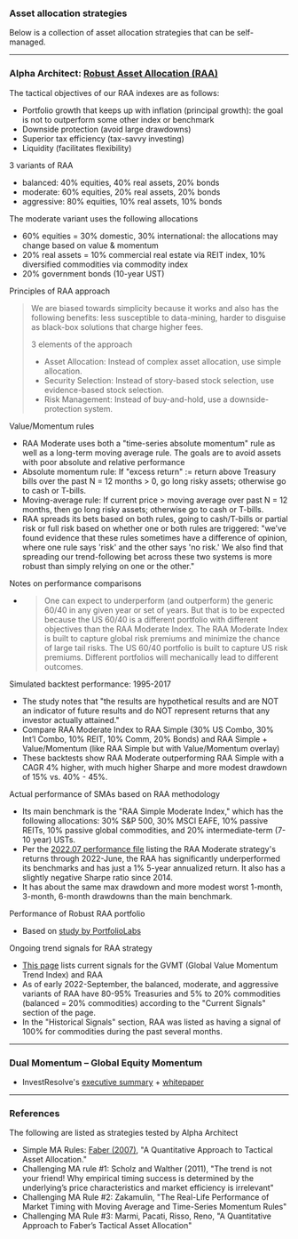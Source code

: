### Asset allocation strategies

Below is a collection of asset allocation strategies that can be self-managed.

---

### Alpha Architect: [Robust Asset Allocation (RAA)](https://alphaarchitect.com/2014/12/the-robust-asset-allocation-raa-index/)

The tactical objectives of our RAA indexes are as follows:
- Portfolio growth that keeps up with inflation (principal growth): the goal is not to outperform some other index or benchmark
- Downside protection (avoid large drawdowns)
- Superior tax efficiency (tax-savvy investing)
- Liquidity (facilitates flexibility)
 
3 variants of RAA
- balanced: 40% equities, 40% real assets, 20% bonds
- moderate: 60% equities, 20% real assets, 20% bonds
- aggressive: 80% equities, 10% real assets, 10% bonds

The moderate variant uses the following allocations
- 60% equities = 30% domestic, 30% international: the allocations may change based on value & momentum
- 20% real assets = 10% commercial real estate via REIT index, 10% diversified commodities via commodity index
- 20% government bonds (10-year UST)

Principles of RAA approach

> We are biased towards simplicity because it works and also has the following benefits: less susceptible to data-mining, harder to disguise as black-box solutions that charge higher fees.
>
> 3 elements of the approach
> - Asset Allocation: Instead of complex asset allocation, use simple allocation.
> - Security Selection: Instead of story-based stock selection, use evidence-based stock selection.
> - Risk Management: Instead of buy-and-hold, use a downside-protection system.

Value/Momentum rules
- RAA Moderate uses both a "time-series absolute momentum" rule as well as a long-term moving average rule. The goals are to avoid assets with poor absolute and relative performance
- Absolute momentum rule: If "excess return" := return above Treasury bills over the past N = 12 months > 0, go long risky assets; otherwise go to cash or T-bills.
- Moving-average rule: If current price > moving average over past N = 12 months, then go long risky assets; otherwise go to cash or T-bills.
- RAA spreads its bets based on both rules, going to cash/T-bills or partial risk or full risk based on whether one or both rules are triggered: "we’ve found evidence that these rules sometimes have a difference of opinion, where one rule says 'risk' and the other says 'no risk.' We also find that spreading our trend-following bet across these two systems is more robust than simply relying on one or the other."

Notes on performance comparisons
- > One can expect to underperform (and outperform) the generic 60/40 in any given year or set of years. But that is to be expected because the US 60/40 is a different portfolio with different objectives than the RAA Moderate Index. The RAA Moderate Index is built to capture global risk premiums and minimize the chance of large tail risks. The US 60/40 portfolio is built to capture US risk premiums. Different portfolios will mechanically lead to different outcomes.

Simulated backtest performance: 1995-2017
- The study notes that "the results are hypothetical results and are NOT an indicator of future results and do NOT represent returns that any investor actually attained."
- Compare RAA Moderate Index to RAA Simple (30% US Combo, 30% Int’l Combo, 10% REIT, 10% Comm, 20% Bonds) and RAA Simple + Value/Momentum (like RAA Simple but with Value/Momentum overlay)
- These backtests show RAA Moderate outperforming RAA Simple with a CAGR 4% higher, with much higher Sharpe and more modest drawdown of 15% vs. 40% - 45%.

Actual performance of SMAs based on RAA methodology
- Its main benchmark is the "RAA Simple Moderate Index," which has the following allocations: 30% S&P 500, 30% MSCI EAFE, 10% passive REITs, 10% passive global commodities, and 20% intermediate-term (7-10 year) USTs.
- Per the [2022.07 performance file](https://alphaarchitect.com/wp-content/uploads/compliance/sma/gips/RAA%20Mod%20RM.pdf) listing the RAA Moderate strategy's returns through 2022-June, the RAA has significantly underperformed its benchmarks and has just a 1% 5-year annualized return. It also has a slightly negative Sharpe ratio since 2014.
- It has about the same max drawdown and more modest worst 1-month, 3-month, 6-month drawdowns than the main benchmark.

Performance of Robust RAA portfolio
- Based on [study by PortfolioLabs](https://portfolioslab.com/portfolio/alpha-architect-robust)

Ongoing trend signals for RAA strategy
- [This page](https://alphaarchitect.com/indexes/trend/#_trendcurrent) lists current signals for the GVMT (Global Value Momentum Trend Index) and RAA
- As of early 2022-September, the balanced, moderate, and aggressive variants of RAA have 80-95% Treasuries and 5% to 20% commodities (balanced = 20% commodities) according to the "Current Signals" section of the page.
- In the "Historical Signals" section, RAA was listed as having a signal of 100% for commodities during the past several months.

---

### Dual Momentum – Global Equity Momentum
- InvestResolve's [executive summary](https://investresolve.com/global-equity-momentum-executive-summary/) + [whitepaper](https://investresolve.com/global-equity-momentum-a-craftsmans-perspective-lp/)

---

### References

The following are listed as strategies tested by Alpha Architect
- Simple MA Rules: [Faber (2007)](https://papers.ssrn.com/sol3/papers.cfm?abstract_id=962461), "A Quantitative Approach to Tactical Asset Allocation."
- Challenging MA rule #1: Scholz and Walther (2011), "The trend is not your friend! Why empirical timing success is determined by the underlying’s price characteristics and market efficiency is irrelevant"
- Challenging MA Rule #2: Zakamulin, "The Real-Life Performance of Market Timing with Moving Average and Time-Series Momentum Rules"
- Challenging MA Rule #3: Marmi, Pacati, Risso, Reno, "A Quantitative Approach to Faber’s Tactical Asset Allocation"
